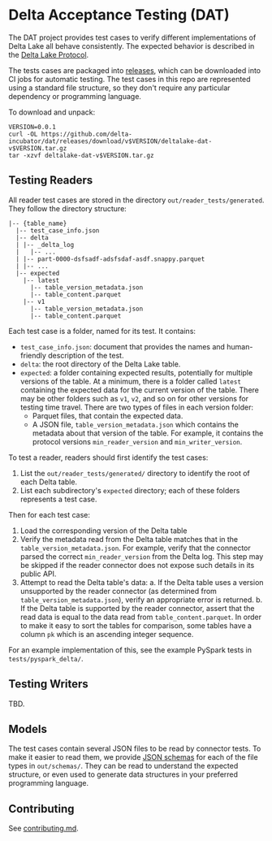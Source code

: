 # Delta Acceptance Testing (DAT)

The DAT project provides test cases to verify different implementations of Delta Lake all behave consistently. The expected behavior is described in the [Delta Lake Protocol](https://github.com/delta-io/delta/blob/master/PROTOCOL.md).

The tests cases are packaged into [releases](https://github.com/delta-incubator/dat/releases), which can be downloaded into CI jobs for automatic testing. The test cases in this repo are represented using a standard file structure, so they don't require any particular dependency or programming language.

To download and unpack:

```
VERSION=0.0.1
curl -OL https://github.com/delta-incubator/dat/releases/download/v$VERSION/deltalake-dat-v$VERSION.tar.gz
tar -xzvf deltalake-dat-v$VERSION.tar.gz
```

## Testing Readers

All reader test cases are stored in the directory `out/reader_tests/generated`. They follow the directory structure:

```
|-- {table_name}
  |-- test_case_info.json
  |-- delta
  | |-- _delta_log
  |   |-- ...
  | |-- part-0000-dsfsadf-adsfsdaf-asdf.snappy.parquet
  | |-- ...
  |-- expected
    |-- latest
      |-- table_version_metadata.json
      |-- table_content.parquet
    |-- v1
      |-- table_version_metadata.json
      |-- table_content.parquet
```

Each test case is a folder, named for its test. It contains:

 * `test_case_info.json`: document that provides the names and human-friendly description of the test.
 * `delta`: the root directory of the Delta Lake table.
 * `expected`: a folder containing expected results, potentially for multiple versions of the table. At a minimum, there is a folder called `latest` containing the expected data for the current version of the table. There may be other folders such as `v1`, `v2`, and so on for other versions for testing time travel. There are two types of files in each version folder:
   * Parquet files, that contain the expected data.
   * A JSON file, `table_version_metadata.json` which contains the metadata about that version of the table. For example, it contains the protocol versions `min_reader_version` and `min_writer_version`.

To test a reader, readers should first identify the test cases:

 1. List the `out/reader_tests/generated/` directory to identify the root of each Delta table.
 2. List each subdirectory's `expected` directory; each of these folders represents a test case.

Then for each test case:

 1. Load the corresponding version of the Delta table
 2. Verify the metadata read from the Delta table matches that in the `table_version_metadata.json`. For example, verify that the connector parsed the correct `min_reader_version` from the Delta log. This step may be skipped if the reader connector does not expose such details in its public API.
 3. Attempt to read the Delta table's data:
   a. If the Delta table uses a version unsupported by the reader connector (as determined from `table_version_metadata.json`), verify an appropriate error is returned.
   b. If the Delta table is supported by the reader connector, assert that the read data is equal to the data read from `table_content.parquet`. In order to make it easy to sort the tables for comparison, some tables have a column `pk` which is an ascending integer sequence.

For an example implementation of this, see the example PySpark tests in `tests/pyspark_delta/`.

## Testing Writers

TBD.

## Models

The test cases contain several JSON files to be read by connector tests. To make it easier to read them, we provide [JSON schemas](https://json-schema.org/) for each of the file types in `out/schemas/`. They can be read to understand
the expected structure, or even used to generate data structures in your preferred programming language.

## Contributing

See [contributing.md](./contributing.md).
